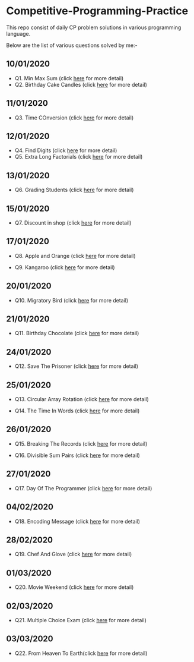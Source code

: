 # Competitive-Programming-Practice

This repo consist of daily CP problem solutions in various programming language.

Below are the list of various questions solved by me:-

## 10/01/2020

- Q1. Min Max Sum (click [here](https://github.com/rishavpandey43/Competitive-Programming-Practise/tree/master/01-mini-max-sum) for more detail)
- Q2. Birthday Cake Candles (click [here](https://github.com/rishavpandey43/Competitive-Programming-Practise/tree/master/02-birthday-cake-candles) for more detail)

## 11/01/2020

- Q3. Time COnversion (click [here](https://github.com/rishavpandey43/Competitive-Programming-Practise/tree/master/03-time-conversion) for more detail)

## 12/01/2020

- Q4. Find Digits (click [here](https://github.com/rishavpandey43/Competitive-Programming-Practise/tree/master/04-find-digits) for more detail)
- Q5. Extra Long Factorials (click [here](https://github.com/rishavpandey43/Competitive-Programming-Practise/tree/master/05-extra-long-factorials) for more detail)

## 13/01/2020

- Q6. Grading Students (click [here](https://github.com/rishavpandey43/Competitive-Programming-Practise/tree/master/06-grading-students) for more detail)

## 15/01/2020

- Q7. Discount in shop (click [here](https://github.com/rishavpandey43/Competitive-Programming-Practise/tree/master/07-discount-in-a-shop) for more detail)

## 17/01/2020

- Q8. Apple and Orange (click [here](https://github.com/rishavpandey43/Competitive-Programming-Practise/tree/master/08-apple-and-orange) for more detail)

- Q9. Kangaroo (click [here](https://github.com/rishavpandey43/Competitive-Programming-Practise/tree/master/09-kangaroo) for more detail)

## 20/01/2020

- Q10. Migratory Bird (click [here](https://github.com/rishavpandey43/Competitive-Programming-Practise/tree/master/10-migratory-birds) for more detail)

## 21/01/2020

- Q11. Birthday Chocolate (click [here](https://github.com/rishavpandey43/Competitive-Programming-Practise/tree/master/11-birthday-chocolate) for more detail)

## 24/01/2020

- Q12. Save The Prisoner (click [here](https://github.com/rishavpandey43/Competitive-Programming-Practise/tree/master/12-save-the-prisoner) for more detail)

## 25/01/2020

- Q13. Circular Array Rotation (click [here](https://github.com/rishavpandey43/Competitive-Programming-Practise/tree/master/13-circular-array-rotation) for more detail)

- Q14. The Time In Words (click [here](https://github.com/rishavpandey43/Competitive-Programming-Practise/tree/master/14-the-time-in-words) for more detail)

## 26/01/2020

- Q15. Breaking The Records (click [here](https://github.com/rishavpandey43/Competitive-Programming-Practise/tree/master/15-breaking-the-records) for more detail)

- Q16. Divisible Sum Pairs (click [here](https://github.com/rishavpandey43/Competitive-Programming-Practise/tree/master/16-divisible-sum-pairs) for more detail)

## 27/01/2020

- Q17. Day Of The Programmer (click [here](https://github.com/rishavpandey43/Competitive-Programming-Practise/tree/master/17-day-of-the-programmer) for more detail)

## 04/02/2020

- Q18. Encoding Message (click [here](https://github.com/rishavpandey43/Competitive-Programming-Practise/tree/master/18-encoding-message) for more detail)

## 28/02/2020

- Q19. Chef And Glove (click [here](https://github.com/rishavpandey43/Competitive-Programming-Practise/tree/master/19-chef-and-glove) for more detail)

## 01/03/2020

- Q20. Movie Weekend (click [here](https://github.com/rishavpandey43/Competitive-Programming-Practise/tree/master/20-movie-weekend) for more detail)

## 02/03/2020

- Q21. Multiple Choice Exam (click [here](https://github.com/rishavpandey43/Competitive-Programming-Practise/tree/master/21-multiple-choice-exam) for more detail)

## 03/03/2020

- Q22. From Heaven To Earth(click [here](https://github.com/rishavpandey43/Competitive-Programming-Practise/tree/master/22-from-heaven-to-earth) for more detail)
